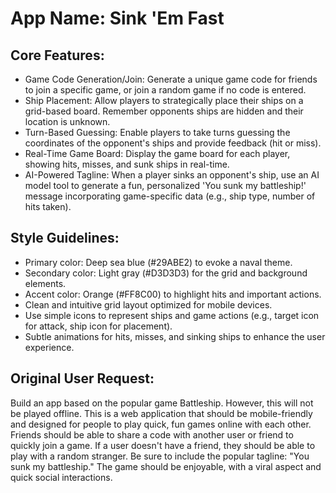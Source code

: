 # **App Name**: Sink 'Em Fast

## Core Features:

- Game Code Generation/Join: Generate a unique game code for friends to join a specific game, or join a random game if no code is entered.
- Ship Placement: Allow players to strategically place their ships on a grid-based board. Remember opponents ships are hidden and their location is unknown.
- Turn-Based Guessing: Enable players to take turns guessing the coordinates of the opponent's ships and provide feedback (hit or miss).
- Real-Time Game Board: Display the game board for each player, showing hits, misses, and sunk ships in real-time.
- AI-Powered Tagline: When a player sinks an opponent's ship, use an AI model tool to generate a fun, personalized 'You sunk my battleship!' message incorporating game-specific data (e.g., ship type, number of hits taken).

## Style Guidelines:

- Primary color: Deep sea blue (#29ABE2) to evoke a naval theme.
- Secondary color: Light gray (#D3D3D3) for the grid and background elements.
- Accent color: Orange (#FF8C00) to highlight hits and important actions.
- Clean and intuitive grid layout optimized for mobile devices.
- Use simple icons to represent ships and game actions (e.g., target icon for attack, ship icon for placement).
- Subtle animations for hits, misses, and sinking ships to enhance the user experience.

## Original User Request:
Build an app based on the popular game Battleship. However, this will not be played offline. This is a web application that should be mobile-friendly and designed for people to play quick, fun games online with each other. Friends should be able to share a code with another user or friend to quickly join a game. If a user doesn't have a friend, they should be able to play with a random stranger. Be sure to include the popular tagline: "You sunk my battleship." The game should be enjoyable, with a viral aspect and quick social interactions.
  
